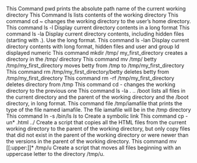 This Command pwd prints the absolute path name of the current working directory
This Command ls lists contents of the working directory
This command cd ~ changes the working directory to the user’s home directory.
This command ls -l Display current directory contents in a long format
This command ls -la Display current directory contents, including hidden files (starting with .). Use the long format.
This command ls -lan Display current directory contents with long format, hidden files and user and group Id displayed numeric
This command mkdir /tmp/ my_first_directory  creates a directory in the /tmp/ directory
This command mv /tmp/ betty /tmp/my_first_directory moves betty from /tmp to /tmp/my_first_directory
This command rm /tmp/my_first_directory/betty deletes betty from /tmp/my_first_directory
This command rm -rf /tmp/my_first_directory deletes directory from /tmp
This command cd - changes the working directory to the previous one
This command ls -la . .. /boot  lists all files in the current directory and the parent of the working directory and the /boot directory, in long format.
This command file /tmp/iamafile that prints the type of the file named iamafile. The file iamafile will be in the /tmp directory
This command ln -s /bin/ls _ls_ to Create a symbolic link
This command cp  -un* .html ../ Create a script that copies all the HTML files from the current working directory to the parent of the working directory, but only copy files that did not exist in the parent of the working directory or were newer than the versions in the parent of the working directory.
This command mv [[:upper:]]* /tmp/u Create a script that moves all files beginning with an uppercase letter to the directory /tmp/u.
